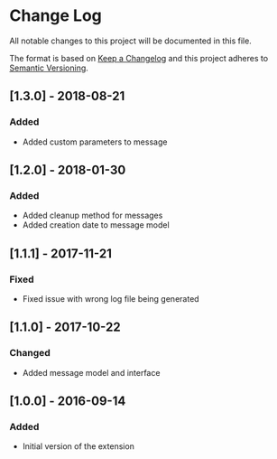 # Change Log
All notable changes to this project will be documented in this file.

The format is based on [Keep a Changelog](http://keepachangelog.com/)
and this project adheres to [Semantic Versioning](http://semver.org/).

## [1.3.0] - 2018-08-21
### Added
- Added custom parameters to message

## [1.2.0] - 2018-01-30
### Added
- Added cleanup method for messages
- Added creation date to message model

## [1.1.1] - 2017-11-21
### Fixed
- Fixed issue with wrong log file being generated

## [1.1.0] - 2017-10-22
### Changed
- Added message model and interface

## [1.0.0] - 2016-09-14
### Added
- Initial version of the extension
